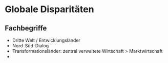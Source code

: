 # Globale Disparitäten

## Fachbegriffe

- Dritte Welt / Entwicklungsländer
- Nord-Süd-Dialog
- Transformationsländer: zentral verwaltete Wirtschaft > Marktwirtschaft
- 
<!--stackedit_data:
eyJoaXN0b3J5IjpbLTMyMjExMTI0OV19
-->